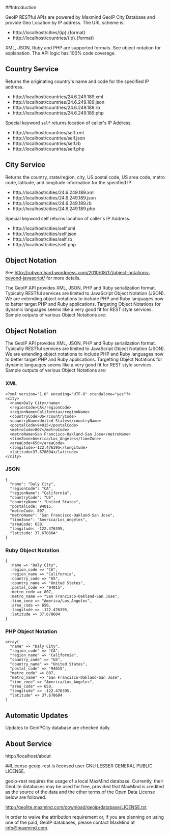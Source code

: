 ##Introduction

GeoIP RESTful APIs are powered by Maxmind GeoIP City Database and provide Geo Location by IP address. The URL scheme is:


* http://localhost/cities/{ip}.{format}
* http://localhost/countries/{ip}.{format}

XML, JSON, Ruby and PHP are supported formats. See object notation for explanation. The API logic has 100% code coverage.


## Country Service

Returns the originating country's name and code for the specified IP address.

* http://localhost/countries/24.6.249.189.xml
* http://localhost/countries/24.6.249.189.json
* http://localhost/countries/24.6.249.189.rb
* http://localhost/countries/24.6.249.189.php

Special keyword `self` returns location of caller's IP Address.

* http://localhost/countries/self.xml
* http://localhost/countries/self.json
* http://localhost/countries/self.rb
* http://localhost/countries/self.php

## City Service
Returns the country, state/region, city, US postal code, US area code, metro code, latitude, and longitude
information for the specified IP.


* http://localhost/cities/24.6.249.189.xml
* http://localhost/cities/24.6.249.189.json
* http://localhost/cities/24.6.249.189.rb
* http://localhost/cities/24.6.249.189.php

Special keyword self returns location of caller's IP Address.

* http://localhost/cities/self.xml
* http://localhost/cities/self.json
* http://localhost/cities/self.rb
* http://localhost/cities/self.php


## Object Notation
See http://rubyorchard.wordpress.com/2010/08/17/object-notations-beyond-javascript/ for more details.

The GeoIP API provides XML, JSON, PHP and Ruby serialization format. Typically RESTful services are
limited to JavaScript Object Notation (JSON). We are extending object notations to include PHP and
Ruby languages now to better target PHP and Ruby applications. Targeting Object Notations for dynamic
languages seems like a very good fit for REST style services. Sample outputs of various Object Notations are:

## Object Notation

The GeoIP API provides XML, JSON, PHP and Ruby serialization format. Typically RESTful services are limited to JavaScript Object Notation (JSON). We are extending object notations to include PHP and Ruby languages now to better target PHP and Ruby applications. Targetting Object Notations for dynamic languages seems like a very good fit for REST style services. Sample outputs of various Object Notations are:


### XML

    <?xml version="1.0" encoding="UTF-8" standalone="yes"?>
    <city>
      <name>Daly City</name>
      <regionCode>CA</regionCode>
      <regionName>California</regionName>
      <countryCode>US</countryCode>
      <countryName>United States</countryName>
      <postalCode>94015</postalCode>
      <metroCode>807</metroCode>
      <metroName>San Francisco-Oakland-San Jose</metroName>
      <timeZone>America/Los_Angeles</timeZone>
      <areaCode>650</areaCode>
      <longitude>-122.476395</longitude>
      <latitude>37.678604</latitude>
    </city>
      
### JSON

    {
      "name": "Daly City",
      "regionCode": "CA",
      "regionName": "California",
      "countryCode": "US",
      "countryName": "United States",
      "postalCode: 94015,
      "metroCode: 807,
      "metroName": "San Francisco-Oakland-San Jose",
      "timeZone": "America/Los_Angeles",
      "areaCode: 650,
      "longitude: -122.476395,
      "latitude: 37.678604"
    }
            
### Ruby Object Notation
    {
      :name => "Daly City",
      :region_code => "CA",
      :region_name => "California",
      :country_code => "US",
      :country_name => "United States",
      :postal_code => "94015",
      :metro_code => 807,
      :metro_name => "San Francisco-Oakland-San Jose",
      :time_zone => "America/Los_Angeles",
      :area_code => 650,
      :longitude => -122.476395,
      :latitude => 37.678604
    }
      

### PHP Object Notation
    array(
      "name" => "Daly City",
      "region_code" => "CA",
      "region_name" => "California",
      "country_code" => "US",
      "country_name" => "United States",
      "postal_code" => "94015",
      "metro_code" => 807,
      "metro_name" => "San Francisco-Oakland-San Jose",
      "time_zone" => "America/Los_Angeles",
      "area_code" => 650,
      "longitude" => -122.476395,
      "latitude" => 37.678604
    )
    
## Automatic Updates

Updates to GeoIPCity database are checked daily.


## About Service

http://localhost/about

##License
geoip-rest is licensed user GNU LESSER GENERAL PUBLIC LICENSE.

geoip-rest requires the usage of a local MaxMind database. Currently,
their GeoLite databases may be used for free, provided that MaxMind is
credited as the source of the data and the other terms of the Open Data
License below are followed.

http://geolite.maxmind.com/download/geoip/database/LICENSE.txt

In order to waive the attribution requirement or, if you are planning on
using one of the paid, GeoIP databases, please contact MaxMind at
info@maxmind.com.
